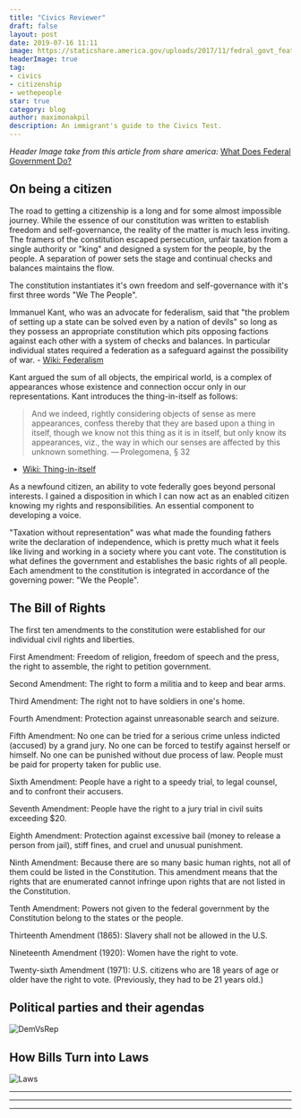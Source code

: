 ```yaml
---
title: "Civics Reviewer"
draft: false
layout: post
date: 2019-07-16 11:11
image: https://staticshare.america.gov/uploads/2017/11/fedral_govt_feature.jpg
headerImage: true
tag:
- civics
- citizenship
- wethepeople
star: true
category: blog
author: maximonakpil
description: An immigrant's guide to the Civics Test.
---
```

_*Header Image take from this article from share america:*_ [What Does Federal Government Do?](https://share.america.gov/what-does-federal-government-do/)

## On being a citizen
The road to getting a citizenship is a long and for some almost impossible journey.
While the essence of our constitution was written to establish freedom and self-governance, the reality of the matter is much less inviting.
The framers of the constitution escaped persecution, unfair taxation from a single authority or "king" and designed a system for the people, by the people. A separation of power sets the stage and continual checks and balances maintains the flow.

The constitution instantiates it's own freedom and self-governance with it's first three words "We The People".

Immanuel Kant, who was an advocate for federalism, said that "the problem of setting up a state can be solved even by a nation of devils" so long as they possess an appropriate constitution which pits opposing factions against each other with a system of checks and balances. In particular individual states required a federation as a safeguard against the possibility of war. - [Wiki: Federalism](https://en.wikipedia.org/wiki/Federalism#Immanuel_Kant)

Kant argued the sum of all objects, the empirical world, is a complex of appearances whose existence and connection occur only in our representations. Kant introduces the thing-in-itself as follows:

> And we indeed,
rightly considering objects of sense as mere appearances,
confess thereby that they are based upon a thing in itself,
though we know not this thing as it is in itself,
but only know its appearances, viz.,
the way in which our senses are affected by this unknown something.
          — Prolegomena, § 32

- [Wiki: Thing-in-itself](https://en.wikipedia.org/wiki/Thing-in-itself)


As a newfound citizen, an ability to vote federally goes beyond personal interests. I gained a disposition in which I can now act as an enabled citizen knowing my rights and responsibilities. An essential component to developing a voice.

"Taxation without representation" was what made the founding fathers write the declaration of independence, which is pretty much what it feels like living and working in a society where you cant vote. The constitution is what defines the government and establishes the basic rights of all people. Each amendment to the constitution is integrated in accordance of the governing power: "We the People".

## The Bill of Rights
The first ten amendments to the constitution were established for our individual civil rights and liberties.

First Amendment:
Freedom of religion, freedom of speech and the press, the right to assemble, the right to petition government.

Second Amendment: The right to form a militia and to keep and bear arms.

Third Amendment: The right not to have soldiers in one's home.

Fourth Amendment: Protection against unreasonable search and seizure.

Fifth Amendment: No one can be tried for a serious crime unless indicted (accused) by a grand jury. No one can be forced to testify against herself or himself. No one can be punished without due process of law. People must be paid for property taken for public use.

Sixth Amendment: People have a right to a speedy trial, to legal counsel, and to confront their accusers.

Seventh Amendment: People have the right to a jury trial in civil suits exceeding $20.

Eighth Amendment: Protection against excessive bail (money to release a person from jail), stiff fines, and cruel and unusual punishment.

Ninth Amendment: Because there are so many basic human rights, not all of them could be listed in the Constitution. This amendment means that the rights that are enumerated cannot infringe upon rights that are not listed in the Constitution.

Tenth Amendment: Powers not given to the federal government by the Constitution belong to the states or the people.

Thirteenth Amendment (1865): Slavery shall not be allowed in the U.S.

Nineteenth Amendment (1920): Women have the right to vote.

Twenty-sixth Amendment (1971): U.S. citizens who are 18 years of age or older have the right to vote. (Previously, they had to be 21 years old.)


## Political parties and their agendas
![DemVsRep](https://live.staticflickr.com/2612/4029557427_1681d59af4_b.jpg)

## How Bills Turn into Laws
![Laws](https://app-usa-modeast-prod-a01239f.s3.amazonaws.com/How_Bill_Becomes_Law.png)

***

***

---
